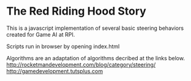 # The Red Riding Hood Story
This is a javascript implementation of several basic steering behaviors created for Game AI at RPI.

Scripts run in browser by opening index.html

Algorithms are an adaptation of algorithms decribed at the links below.
<http://rocketmandevelopment.com/blog/category/steering/>  
<http://gamedevelopment.tutsplus.com>
